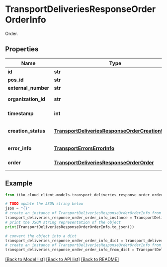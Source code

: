 # TransportDeliveriesResponseOrderOrderInfo

Order.

## Properties

Name | Type | Description | Notes
------------ | ------------- | ------------- | -------------
**id** | **str** | Delivery order ID. | 
**pos_id** | **str** | POS delivery order ID. | [optional] 
**external_number** | **str** | Order external number. | [optional] 
**organization_id** | **str** | Organization ID.                Can be obtained by &#x60;/api/1/organizations&#x60; operation. | 
**timestamp** | **int** | Timestamp of most recent order change that took place on iikoTransport server. | 
**creation_status** | [**TransportDeliveriesResponseOrderCreationStatus**](TransportDeliveriesResponseOrderCreationStatus.md) | Order creation status. In case of asynchronous creation, it allows to track the instance an order was validated/created in iikoFront. | 
**error_info** | [**TransportErrorsErrorInfo**](TransportErrorsErrorInfo.md) | Order creation error details.  &gt; Required only if \&quot;creationStatus\&quot;&#x3D;\&quot;Error\&quot;. | [optional] 
**order** | [**TransportDeliveriesResponseOrderOrder**](TransportDeliveriesResponseOrderOrder.md) | Order creation details.  &gt; Field is filled up if \&quot;creationStatus\&quot;&#x3D;\&quot;Success\&quot;. | [optional] 

## Example

```python
from iiko_cloud_client.models.transport_deliveries_response_order_order_info import TransportDeliveriesResponseOrderOrderInfo

# TODO update the JSON string below
json = "{}"
# create an instance of TransportDeliveriesResponseOrderOrderInfo from a JSON string
transport_deliveries_response_order_order_info_instance = TransportDeliveriesResponseOrderOrderInfo.from_json(json)
# print the JSON string representation of the object
print(TransportDeliveriesResponseOrderOrderInfo.to_json())

# convert the object into a dict
transport_deliveries_response_order_order_info_dict = transport_deliveries_response_order_order_info_instance.to_dict()
# create an instance of TransportDeliveriesResponseOrderOrderInfo from a dict
transport_deliveries_response_order_order_info_from_dict = TransportDeliveriesResponseOrderOrderInfo.from_dict(transport_deliveries_response_order_order_info_dict)
```
[[Back to Model list]](../README.md#documentation-for-models) [[Back to API list]](../README.md#documentation-for-api-endpoints) [[Back to README]](../README.md)


